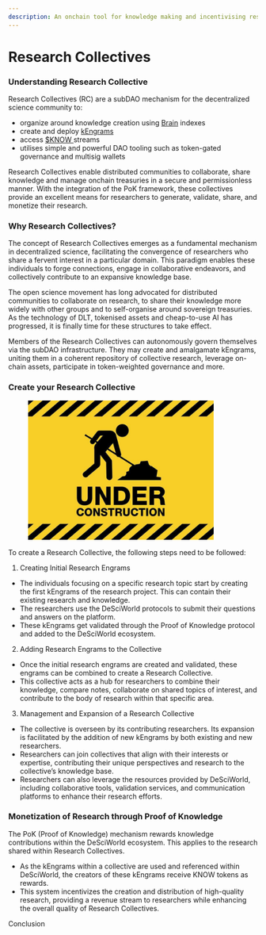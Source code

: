 ```yaml
---
description: An onchain tool for knowledge making and incentivising research
---
```


# Research Collectives

### Understanding Research Collective

Research Collectives (RC) are a subDAO mechanism for the decentralized science community to:

* organize around knowledge creation using [Brain](proof-of-knowledge-pok/brains.md) indexes
* create and deploy [kEngrams](proof-of-knowledge-pok/kengrams.md)
* access [$KNOW ](usddsci-or-usdknow-token.md)streams
* utilises simple and powerful DAO tooling such as token-gated governance and multisig wallets

Research Collectives enable distributed communities to collaborate, share knowledge and manage onchain treasuries in a secure and permissionless manner. With the integration of the PoK framework, these collectives provide an excellent means for researchers to generate, validate, share, and monetize their research.

### Why Research Collectives?

The concept of Research Collectives emerges as a fundamental mechanism in decentralized science, facilitating the convergence of researchers who share a fervent interest in a particular domain. This paradigm enables these individuals to forge connections, engage in collaborative endeavors, and collectively contribute to an expansive knowledge base.

The open science movement has long advocated for distributed communities to collaborate on research, to share their knowledge more widely with other groups and to self-organise around sovereign treasuries. As the technology of DLT, tokenised assets and cheap-to-use AI has progressed, it is finally time for these structures to take effect.

Members of the Research Collectives can autonomously govern themselves via the subDAO infrastructure. They may create and amalgamate kEngrams, uniting them in a coherent repository of collective research, leverage on-chain assets, participate in token-weighted governance and more.

### Create your Research Collective

<figure><img src="../.gitbook/assets/image.png" alt="" width="375"><figcaption></figcaption></figure>

To create a Research Collective, the following steps need to be followed:

1. Creating Initial Research Engrams

* The individuals focusing on a specific research topic start by creating the first kEngrams of the research project. This can contain their existing research and knowledge.
* The researchers use the DeSciWorld protocols to submit their questions and answers on the platform.
* These kEngrams get validated through the Proof of Knowledge protocol and added to the DeSciWorld ecosystem.

2. Adding Research Engrams to the Collective

* Once the initial research engrams are created and validated, these engrams can be combined to create a Research Collective.
* This collective acts as a hub for researchers to combine their knowledge, compare notes, collaborate on shared topics of interest, and contribute to the body of research within that specific area.

3. Management and Expansion of a Research Collective

* The collective is overseen by its contributing researchers. Its expansion is facilitated by the addition of new kEngrams by both existing and new researchers.
* Researchers can join collectives that align with their interests or expertise, contributing their unique perspectives and research to the collective’s knowledge base.
* Researchers can also leverage the resources provided by DeSciWorld, including collaborative tools, validation services, and communication platforms to enhance their research efforts.

### Monetization of Research through Proof of Knowledge

The PoK (Proof of Knowledge) mechanism rewards knowledge contributions within the DeSciWorld ecosystem. This applies to the research shared within Research Collectives.&#x20;

* As the kEngrams within a collective are used and referenced within DeSciWorld, the creators of these kEngrams receive KNOW tokens as rewards.
* This system incentivizes the creation and distribution of high-quality research, providing a revenue stream to researchers while enhancing the overall quality of Research Collectives.

Conclusion
